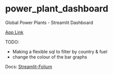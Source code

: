 # power_plant_dashboard
Global Power Plants - Streamlit Dashboard

[App Link](https://powerplantdashboard.streamlit.app/)

TODO:
- Making a flexible sql to filter by country & fuel
- change the colour of the bar graphs

Docs:
[Streamlit-Folium](https://folium.streamlit.app/)